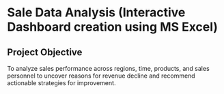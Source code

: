 # Sale Data Analysis (Interactive Dashboard creation using MS Excel)

## Project Objective

To analyze sales performance across regions, time, products, and sales personnel to uncover reasons for revenue decline and recommend actionable strategies for improvement.
